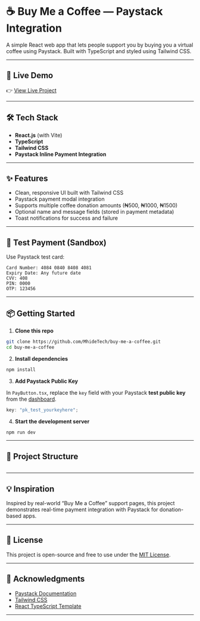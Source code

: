 # ☕ Buy Me a Coffee — Paystack Integration

A simple React web app that lets people support you by buying you a virtual coffee using Paystack. Built with TypeScript and styled using Tailwind CSS.

---

## 🚀 Live Demo

👉 [View Live Project](https://buy-professeur-a-coffee.vercel.app/)

---

## 🛠 Tech Stack

- **React.js** (with Vite)
- **TypeScript**
- **Tailwind CSS**
- **Paystack Inline Payment Integration**

---

## ✨ Features

- Clean, responsive UI built with Tailwind CSS
- Paystack payment modal integration
- Supports multiple coffee donation amounts (₦500, ₦1000, ₦1500)
- Optional name and message fields (stored in payment metadata)
- Toast notifications for success and failure

---

## 🧪 Test Payment (Sandbox)

Use Paystack test card:

```
Card Number: 4084 0840 8408 4081
Expiry Date: Any future date
CVV: 408
PIN: 0000
OTP: 123456
```

---

## 📦 Getting Started

1. **Clone this repo**

```bash
git clone https://github.com/MhideTech/buy-me-a-coffee.git
cd buy-me-a-coffee
```

2. **Install dependencies**

```bash
npm install
```

3. **Add Paystack Public Key**

In `PayButton.tsx`, replace the `key` field with your Paystack **test public key** from the [dashboard](https://dashboard.paystack.com).

```ts
key: "pk_test_yourkeyhere";
```

4. **Start the development server**

```bash
npm run dev
```

---

## 📁 Project Structure

```

```

---

## 💡 Inspiration

Inspired by real-world “Buy Me a Coffee” support pages, this project demonstrates real-time payment integration with Paystack for donation-based apps.

---

## 📜 License

This project is open-source and free to use under the [MIT License](LICENSE).

---

## 👋 Acknowledgments

- [Paystack Documentation](https://paystack.com/docs/)
- [Tailwind CSS](https://tailwindcss.com/)
- [React TypeScript Template](https://vitejs.dev/)

---
